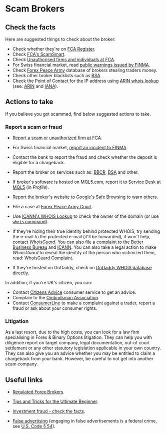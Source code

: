 # Scam Brokers

## Check the facts

Here are suggested things to check about the broker:

- Check whether they're on [FCA Register][21].
- Check [FCA's ScamSmart][22].
- Check [Unauthorised firms and individuals at FCA][23].
- For Swiss financial market, read [public warnings issued by FINMA][24].
- Check [Forex Peace Army][25] database of brokers stealing traders money.
- Check other broker blacklists such as [BSA][26].
- Check the Point of Contact for the IP address using [ARIN whois lookup][27] (see: [ARIN][28] and [IANA][29]).

## Actions to take

If you believe you got scammed, find below suggested actions to take.

### Report a scam or fraud

- [Report a scam or unauthorized firm at FCA][30].
- For Swiss financial market, [report an incident to FINMA][31].
- Contact the bank to report the fraud and check whether the deposit is eligible for a chargeback.
- Report the broker on services such as: [BBCR][33], [BSA][34] and other.
- If broker's software is hosted on MQL5.com, report it to [Service Desk at MQL5][35] (in *Profile*).
- Report the broker's website to [Google's Safe Browsing][36] to warn others.
- File a case at [Forex Peace Army Court][37].
-  Use [ICANN's WHOIS Lookup][38] to check the owner of the domain (or use [`whois` command][39]).

  - If they're hiding their true identity behind protected WHOIS, try sending the e-mail to the protected e-mail (it'll be forwarded), if won't help, contact [*WhoisGuard*][40]. You can also file a complaint to the [Better Business Bureau][41] and [ICANN][42]. You can also take a legal action to make *WhoisGuard* to reveal the identity of the person who victimized them, read: [WhoisGuard Complaint][43].

  - If they're hosted on GoDaddy, check on [GoDaddy WHOIS database][44] directly.

In addition, if you're UK's citizen, you can:

- Contact [Citizens Advice][45] consumer service to get an advice.
- Complain to the [Ombudsman Association][46].
- Contact [ConsumerLine][47] to make a complaint against a trader, report a fraud or ask about your consumer rights.

### Litigation

As a last resort, due to the high costs, you can look for a law firm specialising in Forex & Binary Options litigation. They can help you with diligence report on target company, legal documentation, out-of court settlement or any other statutory legislation applicable in your own country. They can also give you an advice whether you may be entitled to claim a chargeback from your bank. However, be careful to not get into another scam company.

## Useful links

- [Regulated Forex Brokers][16].
- [Tips and Tricks for the Ultimate Beginner][17].
- [Investment fraud - check the facts][18].
- [False advertising][19] (engaging in false advertisements is a federal crime, see [U.S. Code § 54][20]).

  [16]: https://www.allfxbrokers.com/brokers/regulation
  [17]: http://www.binaryoptionsblacklist.com/tips/
  [18]: https://www.finma.ch/en/finma-public/investment-fraud/
  [19]: https://en.wikipedia.org/wiki/False_advertising
  [20]: https://www.law.cornell.edu/uscode/text/15/54
  [21]: https://www.fca.org.uk/firms/financial-services-register
  [22]: https://www.fca.org.uk/scamsmart/warning-list
  [23]: https://www.fca.org.uk/consumers/unauthorised-firms-individuals
  [24]: https://www.finma.ch/en/finma-public/warnungen/
  [25]: http://www.forexpeacearmy.com/
  [26]: https://binaryscamadvisor.net/blacklist/
  [27]: http://whois.arin.net/
  [28]: https://www.arin.net/
  [29]: https://en.wikipedia.org/wiki/Internet_Assigned_Numbers_Authority
  [30]: https://www.fca.org.uk/consumers/report-scam-unauthorised-firm
  [31]: https://www.finma.ch/en/finma-public/reporting-information/
  [32]: https://mychargeback.com/
  [33]: https://www.binarybrokercomplaint.com/file-complaint
  [34]: https://binaryscamadvisor.net/recover-your-funds/
  [35]: https://www.mql5.com/
  [36]: https://safebrowsing.google.com/
  [37]: http://www.forexpeacearmy.com/community/pages/traders-court/
  [38]: https://whois.icann.org/en
  [39]: https://linux.die.net/man/1/whois
  [40]: http://www.whoisguard.com/
  [41]: https://www.bbb.org/
  [42]: https://forms.icann.org/en/contact
  [43]: http://suespammers.net/whoisguard-complaint-whoisguard-review/
  [44]: https://www.godaddy.com/whois
  [45]: https://www.gov.uk/consumer-protection-rights
  [46]: http://www.ombudsmanassociation.org/find-an-ombudsman.php
  [47]: https://www.nidirect.gov.uk/services/contact-consumerline-make-complaint-or-ask-advice

